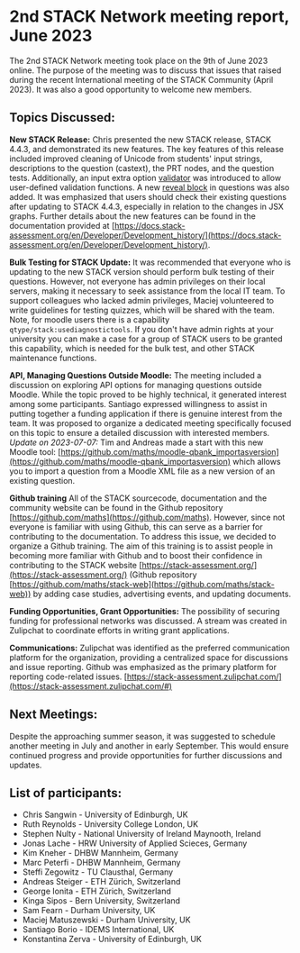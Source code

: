 # 2nd STACK Network meeting report, June 2023

The 2nd STACK Network meeting took place on the 9th of June 2023 online. The purpose of the meeting was to discuss that issues that raised during the recent International meeting of the STACK Community (April 2023). It was also a good opportunity to welcome new members.

## Topics Discussed:

**New STACK Release:**
Chris presented the new STACK release, STACK 4.4.3, and demonstrated its new features. The key features of this release included improved cleaning of Unicode from students' input strings, descriptions to the question (castext), the PRT nodes, and the question tests. Additionally, an input extra option [validator](https://docs.stack-assessment.org/en/CAS/Validator/) was introduced to allow user-defined validation functions. A new [reveal block](https://docs.stack-assessment.org/en/Authoring/Question_blocks/Dynamic_blocks/#reveal-block) in questions was also added. It was emphasized that users should check their existing questions after updating to STACK 4.4.3, especially in relation to the changes in JSX graphs. Further details about the new features can be found in the documentation provided at [https://docs.stack-assessment.org/en/Developer/Development_history/](https://docs.stack-assessment.org/en/Developer/Development_history/).


**Bulk Testing for STACK Update:**
It was recommended that everyone who is updating to the new STACK version should perform bulk testing of their questions. However, not everyone has admin privileges on their local servers, making it necessary to seek assistance from the local IT team. To support colleagues who lacked admin privileges, Maciej volunteered to write guidelines for testing quizzes, which will be shared with the team.
Note, for moodle users there is a capability `qtype/stack:usediagnostictools`.  If you don't have admin rights at your university you can make a case for a group of STACK users to be granted this capability, which is needed for the bulk test, and other STACK maintenance functions.

**API, Managing Questions Outside Moodle:**
The meeting included a discussion on exploring API options for managing questions outside Moodle. While the topic proved to be highly technical, it generated interest among some participants. Santiago expressed willingness to assist in putting together a funding application if there is genuine interest from the team. It was proposed to organize a dedicated meeting specifically focused on this topic to ensure a detailed discussion with interested members.
_Update on 2023-07-07:_ Tim and Andreas made a start with this new Moodle tool: [https://github.com/maths/moodle-qbank_importasversion](https://github.com/maths/moodle-qbank_importasversion) which allows you to import a question from a Moodle XML file as a new version of an existing question.

**Github training**
All of the STACK sourcecode, documentation and the community website can be found in the Github repository [https://github.com/maths](https://github.com/maths). However, since not everyone is familiar with using Github, this can serve as a barrier for contributing to the documentation. To address this issue, we decided to organize a Github training. The aim of this training is to assist people in becoming more familiar with Github and to boost their confidence in contributing to the STACK website [https://stack-assessment.org/](https://stack-assessment.org/) (Github repository [https://github.com/maths/stack-web](https://github.com/maths/stack-web)) by adding case studies, advertising events, and updating documents.

**Funding Opportunities, Grant Opportunities:**
The possibility of securing funding for professional networks was discussed. A stream was created in Zulipchat to coordinate efforts in writing grant applications.

**Communications:**
Zulipchat was identified as the preferred communication platform for the organization, providing a centralized space for discussions and issue reporting. Github was emphasized as the primary platform for reporting code-related issues. [https://stack-assessment.zulipchat.com/](https://stack-assessment.zulipchat.com/#)

## Next Meetings:
Despite the approaching summer season, it was suggested to schedule another meeting in July and another in early September. This would ensure continued progress and provide opportunities for further discussions and updates.


## List of participants:

* Chris Sangwin - University of Edinburgh, UK
* Ruth Reynolds - University College London, UK
* Stephen Nulty - National University of Ireland Maynooth, Ireland
* Jonas Lache - HRW University of Applied Scieces, Germany
* Kim Kneher - DHBW Mannheim, Germany
* Marc Peterfi - DHBW Mannheim, Germany
* Steffi Zegowitz - TU Clausthal, Germany
* Andreas Steiger - ETH Zürich, Switzerland
* George Ionita -  ETH Zürich, Switzerland
* Kinga Sipos - Bern University, Switzerland
* Sam Fearn - Durham University, UK
* Maciej Matuszewski - Durham University, UK
* Santiago Borio - IDEMS International, UK
* Konstantina Zerva - University of Edinburgh, UK 